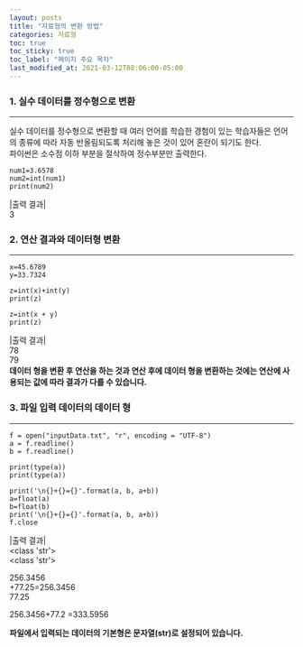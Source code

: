 ```yaml
---
layout: posts
title: "자료형의 변환 방법"
categories: 자료형
toc: true
toc_sticky: true
toc_label: "페이지 주요 목차"
last_modified_at: 2021-03-12T08:06:00-05:00
---
```


### 1. 실수 데이터를 정수형으로 변환
---
실수 데이터를 정수형으로 변환할 때 여러 언어를 학습한 경험이 있는 학습자들은 언어의 종류에 따라 자동 반올림되도록 처리해 놓은 것이 있어 혼란이 되기도 한다.  
파이썬은 소수점 이하 부분을 절삭하여 정수부분만 출력한다.
~~~
num1=3.6578
num2=int(num1)
print(num2)
~~~
|출력 결과|  
3


### 2. 연산 결과와 데이터형 변환
---
~~~
x=45.6789
y=33.7324

z=int(x)+int(y)
print(z)

z=int(x + y)
print(z)
~~~
|출력 결과|  
78  
79  
**데이터 형을 변환 후 연산을 하는 것과 연산 후에 데이터 형을 변환하는 것에는 연산에 사용되는 값에 따라 결과가 다를 수 있습니다.**


### 3. 파일 입력 데이터의 데이터 형
---
~~~
f = open("inputData.txt", "r", encoding = "UTF-8")
a = f.readline()
b = f.readline()

print(type(a))
print(type(a))

print('\n{}+{}={}'.format(a, b, a+b))
a=float(a)
b=float(b)
print('\n{}+{}={}'.format(a, b, a+b))
f.close
~~~
|출력 결과|  
<class 'str'>  
<class 'str'>  

256.3456  
+77.25=256.3456  
77.25  

256.3456+77.2 =333.5956  

**파일에서 입력되는 데이터의 기본형은 문자열(str)로 설정되어 있습니다.**
